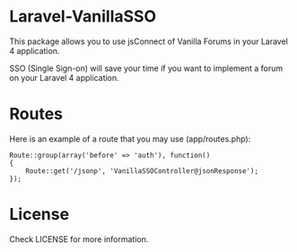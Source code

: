 Laravel-VanillaSSO
==================
This package allows you to use jsConnect of Vanilla Forums in your Laravel 4 application.

SSO (Single Sign-on) will save your time if you want to implement a forum on your Laravel 4 application.
 

Routes
==================

Here is an example of a route that you may use (app/routes.php):
```
Route::group(array('before' => 'auth'), function()
{
    Route::get('/jsonp', 'VanillaSSOController@jsonResponse');
});
```

License
==================
Check LICENSE for more information.
